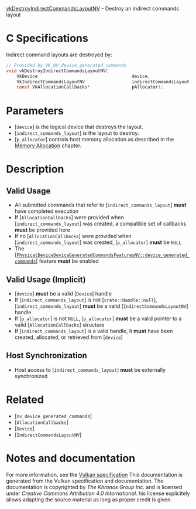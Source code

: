 [vkDestroyIndirectCommandsLayoutNV](https://www.khronos.org/registry/vulkan/specs/1.3-extensions/man/html/vkDestroyIndirectCommandsLayoutNV.html) - Destroy an indirect commands layout

# C Specifications
Indirect command layouts are destroyed by:
```c
// Provided by VK_NV_device_generated_commands
void vkDestroyIndirectCommandsLayoutNV(
    VkDevice                                    device,
    VkIndirectCommandsLayoutNV                  indirectCommandsLayout,
    const VkAllocationCallbacks*                pAllocator);
```

# Parameters
- [`device`] is the logical device that destroys the layout.
- [`indirect_commands_layout`] is the layout to destroy.
- [`p_allocator`] controls host memory allocation as described in the [Memory Allocation](https://www.khronos.org/registry/vulkan/specs/1.3-extensions/html/vkspec.html#memory-allocation) chapter.

# Description
## Valid Usage
-    All submitted commands that refer to [`indirect_commands_layout`] **must**  have completed execution
-    If [`AllocationCallbacks`] were provided when [`indirect_commands_layout`] was created, a compatible set of callbacks  **must**  be provided here
-    If no [`AllocationCallbacks`] were provided when [`indirect_commands_layout`] was created, [`p_allocator`] **must**  be `NULL`
-    The [[`PhysicalDeviceDeviceGeneratedCommandsFeaturesNV::device_generated_commands`]](https://www.khronos.org/registry/vulkan/specs/1.3-extensions/html/vkspec.html#features-deviceGeneratedCommands) feature  **must**  be enabled

## Valid Usage (Implicit)
-  [`device`] **must**  be a valid [`Device`] handle
-    If [`indirect_commands_layout`] is not [`crate::Handle::null`], [`indirect_commands_layout`] **must**  be a valid [`IndirectCommandsLayoutNV`] handle
-    If [`p_allocator`] is not `NULL`, [`p_allocator`] **must**  be a valid pointer to a valid [`AllocationCallbacks`] structure
-    If [`indirect_commands_layout`] is a valid handle, it  **must**  have been created, allocated, or retrieved from [`device`]

## Host Synchronization
- Host access to [`indirect_commands_layout`] **must**  be externally synchronized

# Related
- [`nv_device_generated_commands`]
- [`AllocationCallbacks`]
- [`Device`]
- [`IndirectCommandsLayoutNV`]

# Notes and documentation
For more information, see the [Vulkan specification](https://www.khronos.org/registry/vulkan/specs/1.3-extensions/html/vkspec.html)
This documentation is generated from the Vulkan specification and documentation.
The documentation is copyrighted by *The Khronos Group Inc.* and is licensed under *Creative Commons Attribution 4.0 International*.
his license explicitely allows adapting the source material as long as proper credit is given.
        